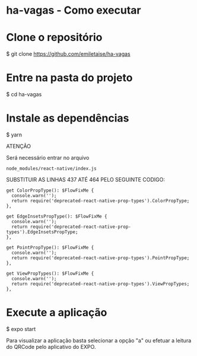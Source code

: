 # ha-vagas - Como executar

# Clone o repositório
$ git clone https://github.com/emiletaise/ha-vagas

# Entre na pasta do projeto
$ cd ha-vagas

# Instale as dependências
$ yarn

ATENÇÃO

Será necessário entrar no arquivo 

    node_modules/react-native/index.js 
    
SUBSTITUIR AS LINHAS 437 ATÉ 464 PELO SEGUINTE CODIGO:

    get ColorPropType(): $FlowFixMe {
      console.warn('');
      return require('deprecated-react-native-prop-types').ColorPropType;
    },

    get EdgeInsetsPropType(): $FlowFixMe {
      console.warn('');
      return require('deprecated-react-native-prop-types').EdgeInsetsPropType;
    },

    get PointPropType(): $FlowFixMe {
      console.warn('');
      return require('deprecated-react-native-prop-types').PointPropType;
    },

    get ViewPropTypes(): $FlowFixMe {
      console.warn('');
      return require('deprecated-react-native-prop-types').ViewPropTypes;
    },


# Execute a aplicação
$ expo start

Para visualizar a aplicação basta selecionar a opção "a" ou efetuar a leitura do QRCode pelo aplicativo do EXPO.
